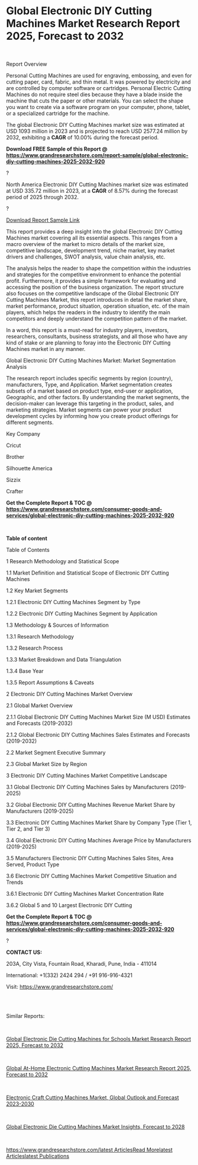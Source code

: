 <h1>Global Electronic DIY Cutting Machines Market Research Report 2025, Forecast to 2032</h1><br/><p>Report Overview</p>
 
 
 
 <p>Personal Cutting Machines are used for engraving, embossing, and even for cutting paper, card, fabric, and thin metal. It was powered by electricity and are controlled by computer software or cartridges. Personal Electric Cutting Machines do not require steel dies because they have a blade inside the machine that cuts the paper or other materials. You can select the shape you want to create via a software program on your computer, phone, tablet, or a specialized cartridge for the machine.</p>
 
 
 
 <p>The global Electronic DIY Cutting Machines market size was estimated at USD 1093 million in 2023 and is projected to reach USD 2577.24 million by 2032, exhibiting a <strong>CAGR</strong> of 10.00% during the forecast period.</p>
 
 
 
 <div><b>Download FREE Sample of this Report @ <a href="https://www.grandresearchstore.com/report-sample/global-electronic-diy-cutting-machines-2025-2032-920">https://www.grandresearchstore.com/report-sample/global-electronic-diy-cutting-machines-2025-2032-920</a></b></div>
 
 
 
 <p>? </p>
 
 
 
 <p>North America Electronic DIY Cutting Machines market size was estimated at USD 335.72 million in 2023, at a <strong>CAGR</strong> of 8.57% during the forecast period of 2025 through 2032.</p>
 
 
 
 <p>? </p>
 
 
 
 <p><a href="https://www.grandresearchstore.com/mr-admin/report-sample/global-electronic-diy-cutting-machines-2025-2032-920">Download Report Sample Link</a></p>
 
 
 
 <p>This report provides a deep insight into the global Electronic DIY Cutting Machines market covering all its essential aspects. This ranges from a macro overview of the market to micro details of the market size, competitive landscape, development trend, niche market, key market drivers and challenges, SWOT analysis, value chain analysis, etc.</p>
 
 
 
 <p>The analysis helps the reader to shape the competition within the industries and strategies for the competitive environment to enhance the potential profit. Furthermore, it provides a simple framework for evaluating and accessing the position of the business organization. The report structure also focuses on the competitive landscape of the Global Electronic DIY Cutting Machines Market, this report introduces in detail the market share, market performance, product situation, operation situation, etc. of the main players, which helps the readers in the industry to identify the main competitors and deeply understand the competition pattern of the market.</p>
 
 
 
 <p>In a word, this report is a must-read for industry players, investors, researchers, consultants, business strategists, and all those who have any kind of stake or are planning to foray into the Electronic DIY Cutting Machines market in any manner.</p>
 
 
 
 <p>Global Electronic DIY Cutting Machines Market: Market Segmentation Analysis</p>
 
 
 
 <p>The research report includes specific segments by region (country), manufacturers, Type, and Application. Market segmentation creates subsets of a market based on product type, end-user or application, Geographic, and other factors. By understanding the market segments, the decision-maker can leverage this targeting in the product, sales, and marketing strategies. Market segments can power your product development cycles by informing how you create product offerings for different segments.</p>
 
 
 
 <p>Key Company</p>
 
 
 
 <p>Cricut</p>
 
 
 
 <p>Brother</p>
 
 
 
 <p>Silhouette America</p>
 
 
 
 <p>Sizzix</p>
 
 
 
 <p>Crafter</p>
 
 
 
 <div><b>Get the Complete Report & TOC @ <a href="https://www.grandresearchstore.com/consumer-goods-and-services/global-electronic-diy-cutting-machines-2025-2032-920">https://www.grandresearchstore.com/consumer-goods-and-services/global-electronic-diy-cutting-machines-2025-2032-920</a></b></div>
 
 
 
 <p><br />
 
 <b>Table of content</b></p>
 
 
 
 <p>Table of Contents<br />
 
 1 Research Methodology and Statistical Scope<br />
 
 1.1 Market Definition and Statistical Scope of Electronic DIY Cutting Machines<br />
 
 1.2 Key Market Segments<br />
 
 1.2.1 Electronic DIY Cutting Machines Segment by Type<br />
 
 1.2.2 Electronic DIY Cutting Machines Segment by Application<br />
 
 1.3 Methodology & Sources of Information<br />
 
 1.3.1 Research Methodology<br />
 
 1.3.2 Research Process<br />
 
 1.3.3 Market Breakdown and Data Triangulation<br />
 
 1.3.4 Base Year<br />
 
 1.3.5 Report Assumptions & Caveats<br />
 
 2 Electronic DIY Cutting Machines Market Overview<br />
 
 2.1 Global Market Overview<br />
 
 2.1.1 Global Electronic DIY Cutting Machines Market Size (M USD) Estimates and Forecasts (2019-2032)<br />
 
 2.1.2 Global Electronic DIY Cutting Machines Sales Estimates and Forecasts (2019-2032)<br />
 
 2.2 Market Segment Executive Summary<br />
 
 2.3 Global Market Size by Region<br />
 
 3 Electronic DIY Cutting Machines Market Competitive Landscape<br />
 
 3.1 Global Electronic DIY Cutting Machines Sales by Manufacturers (2019-2025)<br />
 
 3.2 Global Electronic DIY Cutting Machines Revenue Market Share by Manufacturers (2019-2025)<br />
 
 3.3 Electronic DIY Cutting Machines Market Share by Company Type (Tier 1, Tier 2, and Tier 3)<br />
 
 3.4 Global Electronic DIY Cutting Machines Average Price by Manufacturers (2019-2025)<br />
 
 3.5 Manufacturers Electronic DIY Cutting Machines Sales Sites, Area Served, Product Type<br />
 
 3.6 Electronic DIY Cutting Machines Market Competitive Situation and Trends<br />
 
 3.6.1 Electronic DIY Cutting Machines Market Concentration Rate<br />
 
 3.6.2 Global 5 and 10 Largest Electronic DIY Cutting</p>
 
 
 
 <div><b>Get the Complete Report & TOC @ <a href="https://www.grandresearchstore.com/consumer-goods-and-services/global-electronic-diy-cutting-machines-2025-2032-920">https://www.grandresearchstore.com/consumer-goods-and-services/global-electronic-diy-cutting-machines-2025-2032-920</a></b></div>
 
 
 
 <p>? </p>
 
 
 
 <p><b>CONTACT US:</b><br />
 
 203A, City Vista, Fountain Road, Kharadi, Pune, India - 411014<br />
 
 International: +1(332) 2424 294 / +91 916-916-4321<br />
 
 Visit: <a href="https://www.grandresearchstore.com/">https://www.grandresearchstore.com/</a><br />
 
 <br />
 
 <br />
 
 Similar Reports:<br />
 
 <br />
 
 <a href="https://www.grandresearchstore.com/consumer-goods-and-services/global-electronic-die-cutting-machines-for-schools-2025-2032-23">Global Electronic Die Cutting Machines for Schools Market Research Report 2025, Forecast to 2032</a><br />
 
 <br />
 
 <a href="https://www.grandresearchstore.com/consumer-goods-and-services/global-athome-electronic-cutting-machines-2025-2032-140">Global At-Home Electronic Cutting Machines Market Research Report 2025, Forecast to 2032</a><br />
 
 <br />
 
 <a href="https://www.grandresearchstore.com/machines/global-electronic-craft-cutting-machines-forecast-2023-2030-983">Electronic Craft Cutting Machines Market, Global Outlook and Forecast 2023-2030</a><br />
 
 <br />
 
 <a href="https://www.grandresearchstore.com/consumer-goods-and-services/global-electronic-die-cutting-machines-2028-520">Global Electronic Die Cutting Machines Market Insights, Forecast to 2028</a><br />
 
 <br />
 
 <a href="https://gyeongbokgung.com">https://www.grandresearchstore.com/</a><a href="https://hallyeomaritime.com">latest Articles</a><a href="https://jingwansa.com">Read More</a><a href="https://nguoiviet.jp/">latest Articles</a><a href="https://www.intelmarketresearch.com/">latest Publications</a></p>